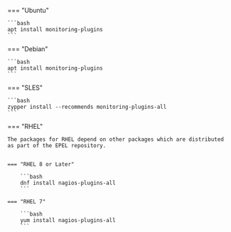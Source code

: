 === "Ubuntu"

    ```bash
    apt install monitoring-plugins
    ```

=== "Debian"

    ```bash
    apt install monitoring-plugins
    ```

=== "SLES"

    ```bash
    zypper install --recommends monitoring-plugins-all
    ```

=== "RHEL"

    The packages for RHEL depend on other packages which are distributed as part of the EPEL repository.


    === "RHEL 8 or Later"

        ```bash
        dnf install nagios-plugins-all
        ```

    === "RHEL 7"

        ```bash
        yum install nagios-plugins-all
        ```